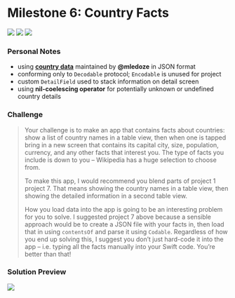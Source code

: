 # Milestone 6: Country Facts

[![](https://img.shields.io/badge/Hacking%20with%20iOS-2019.10.26-36A9AE?logo=gumroad)](https://www.hackingwithswift.com/store/hacking-with-ios) [![](https://img.shields.io/badge/Xcode-11.3.1-3d8af0?logo=xcode)](#) [![](https://img.shields.io/badge/Swift-5.1-FA7343?logo=swift)](#)

### Personal Notes
- using [**country data**](https://github.com/mledoze/countries) maintained by **@mledoze** in JSON format
- conforming only to `Decodable` protocol; `Encodable` is unused for project
- custom `DetailField` used to stack information on detail screen
- using **nil-coelescing operator** for potentially unknown or undefined country details

### Challenge
> Your challenge is to make an app that contains facts about countries: show a list of country names in a table view, then when one is tapped bring in a new screen that contains its capital city, size, population, currency, and any other facts that interest you. The type of facts you include is down to you – Wikipedia has a huge selection to choose from.
>
> To make this app, I would recommend you blend parts of project 1 project 7. That means showing the country names in a table view, then showing the detailed information in a second table view.
>
> How you load data into the app is going to be an interesting problem for you to solve. I suggested project 7 above because a sensible approach would be to create a JSON file with your facts in, then load that in using `contentsOf` and parse it using `Codable`. Regardless of how you end up solving this, I suggest you don’t just hard-code it into the app – i.e. typing all the facts manually into your Swift code. You’re better than that!

### Solution Preview
<img src="https://user-images.githubusercontent.com/4438390/72212536-002a1a80-34ac-11ea-8f5a-f7eb25fc860b.png">
